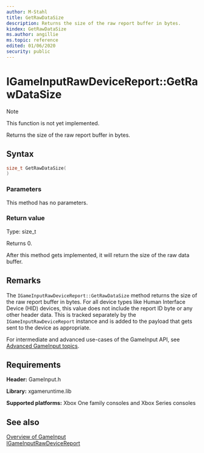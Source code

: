 ```yaml
---
author: M-Stahl
title: GetRawDataSize
description: Returns the size of the raw report buffer in bytes.
kindex: GetRawDataSize
ms.author: angillie
ms.topic: reference
edited: 01/06/2020
security: public
---
```


# IGameInputRawDeviceReport::GetRawDataSize  
> [!NOTE]
> This function is not yet implemented.

Returns the size of the raw report buffer in bytes.

## Syntax  
  
```cpp
size_t GetRawDataSize(  
)  
```  
  
### Parameters  

This method has no parameters.  
  
### Return value  

Type: size_t


Returns 0.
  
After this method gets implemented, it will return the size of the raw data buffer.  
  
## Remarks  
  
The ``IGameInputRawDeviceReport::GetRawDataSize`` method returns the size of the raw report buffer in bytes.  For all device types like Human Interface Device (HID) devices, this value does not include the report ID byte or any other header data. This is tracked separately by the ``IGameInputRawDeviceReport`` instance and is added to the payload that gets sent to the device as appropriate.

For intermediate and advanced use-cases of the GameInput API, see [Advanced GameInput topics](../../../../../../input/advanced/input-advanced-topics.md).

  
## Requirements  
  
**Header:** GameInput.h
  
**Library:** xgameruntime.lib
  
**Supported platforms:** Xbox One family consoles and Xbox Series consoles  
  
## See also  

[Overview of GameInput](../../../../../../input/overviews/input-overview.md)    
[IGameInputRawDeviceReport](../igameinputrawdevicereport.md)  
  
  